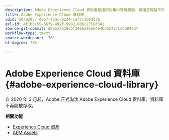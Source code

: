 ```yaml
---
description: Adobe Experience Cloud 資料庫是通用的集中管理體驗，可讓您跨越不同 Adobe Experience Cloud 解決方案儲存、尋找及選取資產。
title: Adobe Experience Cloud 資料庫
uuid: 507e28c7-d8b7-42ac-82d4-caf7c16bdd3b
exl-id: 4f1bb155-66f9-492f-9902-686c2758d341
source-git-commit: d8a5a7b2dcbf3066a9ceb464bd52727cc6a846af
workflow-type: tm+mt
source-wordcount: '70'
ht-degree: 78%

---
```


# Adobe Experience Cloud 資料庫{#adobe-experience-cloud-library}

自 2020 年 3 月起，Adobe 正式淘汰 Adobe Experience Cloud 資料庫。資料庫不再開放存取。

**相關功能**

* [Experience Cloud 資產](https://experienceleague.adobe.com/docs/core-services/interface/services/assets/experience-cloud-assets.html)
* [AEM Assets](https://experienceleague.adobe.com/docs/experience-manager-cloud-service/content/assets/home.html)
